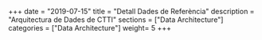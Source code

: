 +++
date        = "2019-07-15"
title       = "Detall Dades de Referència"
description = "Arquitectura de Dades de CTTI"
sections    = ["Data Architecture"]
categories  = ["Data Architecture"]
weight= 5
+++

  <div>
    <h2 id="entitatTitol"></h2>
    <p id="myDefinition"></p>
    <table id="myTable"></table>
  </div>
  


<script type="text/javascript">

    var dades = JSON.parse(localStorage.getItem('data'));


    var body = document.getElementsByTagName("body")[0];
    
    var entitatTitol = document.getElementById("entitatTitol");
    entitatTitol.style.width = "70%";
    entitatTitol.style.marginRight = "15%";
    entitatTitol.style.marginLeft = "15%";

    var textEntitatTitol = document.createTextNode(dades[1]);
    entitatTitol.appendChild(textEntitatTitol);

    body.appendChild(entitatTitol);

    var definicio = document.getElementById("myDefinition");
    definicio.style.width = "70%";
    definicio.style.marginRight = "15%";
    definicio.style.marginLeft = "15%";

    var textDefinicio = document.createTextNode(dades[2]);
    definicio.appendChild(textDefinicio);

    body.appendChild(definicio);

    var metadatos = ["Identificador","Darrera Actualització","Origen","Classificació funcional","Agrupació temàtica","Òrgan Responsable","Òrgan Propietari","Període Actualització","Tipus","Visibilitat","Descàrrega"];


    var tabla   =  document.getElementById("myTable");
    tabla.style.width = "70%";
    tabla.style.marginRight = "15%";
    tabla.style.marginLeft = "15%";

    var tblBody = document.createElement("tbody");
    var tblThead = document.createElement("thead");


    var hilera = document.createElement("tr");
   
    var celda = document.createElement("th");
    var textoCelda =  document.createTextNode("Metadades");
    celda.appendChild(textoCelda);
    hilera.appendChild(celda);

    var celda2 = document.createElement("th");
    var textoCelda2 =  document.createTextNode("Definició");
    celda2.appendChild(textoCelda2);
    hilera.appendChild(celda2);

    tblThead.appendChild(hilera);


     // Crea las celdas
     for (var i = 0; i < 10; i++) {
      // Crea las hileras de la tabla
      hilera = document.createElement("tr");

      for (var j = 0; j < 2; j++) {
        // Crea un elemento <td> y un nodo de texto, haz que el nodo de
        // texto sea el contenido de <td>, ubica el elemento <td> al final
        // de la hilera de la tabla
        if(j==0){
          celda = document.createElement("td");
          textoCelda = document.createTextNode(metadatos[i]);
          celda.style.fontWeight = "bold";
          celda.appendChild(textoCelda);
          hilera.appendChild(celda);
        }
        else{
          celda = document.createElement("td");
          textoCelda = document.createTextNode(dades[i+4]);
          celda.appendChild(textoCelda);
          hilera.appendChild(celda);
        }
      }

      // agrega la hilera al final de la tabla (al final del elemento tblbody)
      tblBody.appendChild(hilera);
    }


    hilera = document.createElement("tr");
   
    celda = document.createElement("td");
    celda.style.fontWeight = "bold";
    textoCelda =  document.createTextNode("Descàrrega");
    celda.appendChild(textoCelda);
    hilera.appendChild(celda);

    celda = document.createElement("td");
    var link = document.createElement('a');
    var image = document.createElement('img');

    link.setAttribute('href', '../../dadesref/entitats/' + dades[14]);
    link.innerHTML = "Descarregar Excel";

    image.setAttribute("src","https://img.icons8.com/color/50/000000/ms-excel.png");

    //link.innerHTML = dades[15];
    //link.appendChild(image);
    celda.appendChild(link);
    //celda.appendChild(link);
    hilera.appendChild(celda);

    tblBody.appendChild(hilera);


    // posiciona el <tbody> debajo del elemento <table>

    //tabla.appendChild(tblThead);
    //tabla.appendChild(tblBody);
    // appends <table> into <body>
    //body.appendChild(tabla);
    
     hilera = document.createElement("tr");
   
    celda = document.createElement("td");
    celda.style.fontWeight = "bold";
    textoCelda =  document.createTextNode("Preview");
    celda.appendChild(textoCelda);
    hilera.appendChild(celda);

    celda = document.createElement("td");
    var frame = document.createElement('iframe');
    frame.setAttribute("src","https://view.officeapps.live.com/op/embed.aspx?src=https://canigo.ctti.gencat.cat/dadesref/entitats/"+ dades[14]);
    frame.style.width= "100%"
    frame.style.height= "400px";
    celda.appendChild(frame);
    hilera.appendChild(celda);


    tblBody.appendChild(hilera);


    tabla.appendChild(tblThead);
    tabla.appendChild(tblBody);

    body.appendChild(tabla);
    
    //function happycode(){
     //var dades = JSON.parse(localStorage.getItem('data'));
     //var url = "https://view.officeapps.live.com/op/embed.aspx?src=https://canigo.ctti.gencat.cat/dadesref/entitats/"+ dades[14];
     //$('#myframe').attr("src", url);
    //}



  </script>
 
